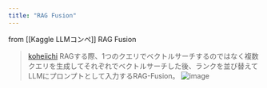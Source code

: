 ```yaml
---
title: "RAG Fusion"
---
```


from [[Kaggle LLMコンペ]]
RAG Fusion
> [koheiichi](https://twitter.com/koheiichi/status/1715028464519332257) RAGする際、1つのクエリでベクトルサーチするのではなく複数クエリを生成してそれぞれでベクトルサーチした後、ランクを並び替えてLLMにプロンプトとして入力するRAG-Fusion。
>  ![image](https://pbs.twimg.com/card_img/1713414962922881024/WKmjadnV?format=jpg&name=medium#.png)

